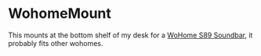 # WohomeMount

This mounts at the bottom shelf of my desk for a [WoHome S89 Soundbar](https://www.amazon.com/gp/product/B092ZDRLX8/ref=ppx_yo_dt_b_asin_title_o04_s00?ie=UTF8&psc=1), it probably fits other wohomes.


